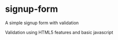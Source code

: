 # signup-form
A simple signup form with validation

Validation using HTML5 features and basic javascript
